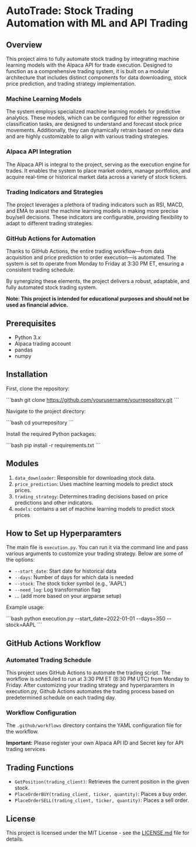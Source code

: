 # AutoTrade: Stock Trading Automation with ML and API Trading

## Overview

This project aims to fully automate stock trading by integrating machine learning models with the Alpaca API for trade execution. Designed to function as a comprehensive trading system, it is built on a modular architecture that includes distinct components for data downloading, stock price prediction, and trading strategy implementation.

### Machine Learning Models
The system employs specialized machine learning models for predictive analytics. These models, which can be configured for either regression or classification tasks, are designed to understand and forecast stock price movements. Additionally, they can dynamically retrain based on new data and are highly customizable to align with various trading strategies.

### Alpaca API Integration
The Alpaca API is integral to the project, serving as the execution engine for trades. It enables the system to place market orders, manage portfolios, and acquire real-time or historical market data across a variety of stock tickers.

### Trading Indicators and Strategies
The project leverages a plethora of trading indicators such as RSI, MACD, and EMA to assist the machine learning models in making more precise buy/sell decisions. These indicators are configurable, providing flexibility to adapt to different trading strategies.

### GitHub Actions for Automation
Thanks to GitHub Actions, the entire trading workflow—from data acquisition and price prediction to order execution—is automated. The system is set to operate from Monday to Friday at 3:30 PM ET, ensuring a consistent trading schedule.

By synergizing these elements, the project delivers a robust, adaptable, and fully automated stock trading system.

**Note: This project is intended for educational purposes and should not be used as financial advice.**

## Prerequisites

- Python 3.x
- Alpaca trading account
- pandas
- numpy

## Installation

First, clone the repository:

\`\`\`bash
git clone https://github.com/yourusername/yourrepository.git
\`\`\`

Navigate to the project directory:

\`\`\`bash
cd yourrepository
\`\`\`

Install the required Python packages:

\`\`\`bash
pip install -r requirements.txt
\`\`\`

## Modules

1. `data_downloader`: Responsible for downloading stock data.
2. `price_prediction`: Uses machine learning models to predict stock prices.
3. `trading_strategy`: Determines trading decisions based on price predictions and other indicators.
4. `models`: contains a set of machine learning models to predict stock prices

## How to Set up Hyperparamters

The main file is `execution.py`. You can run it via the command line and pass various arguments to customize your trading strategy. Below are some of the options:

- `--start_date`: Start date for historical data
- `--days`: Number of days for which data is needed
- `--stock`: The stock ticker symbol (e.g., 'AAPL')
- `--need_log`: Log transformation flag
- ... (add more based on your argparse setup)

Example usage:

\`\`\`bash
python execution.py --start_date=2022-01-01 --days=350 --stock=AAPL
\`\`\`

## GitHub Actions Workflow

### Automated Trading Schedule

This project uses GitHub Actions to automate the trading script. The workflow is scheduled to run at 3:30 PM ET (8:30 PM UTC) from Monday to Friday. After customizing your trading strategy and hyperparamters in execution.py, Github Actions automates the trading process based on predetermined schedule on each trading day.

### Workflow Configuration

The `.github/workflows` directory contains the YAML configuration file for the workflow.

**Important:**  Please register your own Alpaca API ID and Secret key for API trading services

## Trading Functions

- `GetPosition(trading_client)`: Retrieves the current position in the given stock.
- `PlaceOrderBUY(trading_client, ticker, quantity)`: Places a buy order.
- `PlaceOrderSELL(trading_client, ticker, quantity)`: Places a sell order.

## License

This project is licensed under the MIT License - see the [LICENSE.md](LICENSE.md) file for details.
